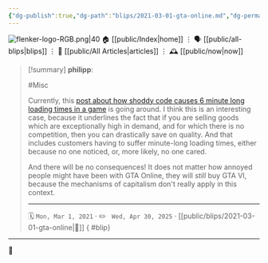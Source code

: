 ```yaml
---
{"dg-publish":true,"dg-path":"blips/2021-03-01-gta-online.md","dg-permalink":"2021/03/01/gta-online/","permalink":"/2021/03/01/gta-online/","title":"philipp @ 2021-03-01"}
---
```



<div class="transclusion internal-embed is-loaded"><div class="markdown-embed">




![flenker-logo-RGB.png|40](/img/user/attachments/flenker-logo-RGB.png)
🏠 [[public/Index\|home]]  ⋮ 🗣️ [[public/all-blips\|blips]] ⋮  📝 [[public/All Articles\|articles]]  ⋮ 🕰️ [[public/now\|now]]


</div></div>


> [!summary] **philipp**:
>
> #Misc
>
> Currently, this [post about how shoddy code causes 6 minute long loading times in a game](https://nee.lv/2021/02/28/How-I-cut-GTA-Online-loading-times-by-70/index.html) is going around. I think this is an interesting case, because it underlines the fact that if you are selling goods which are exceptionally high in demand, and for which there is no competition, then you can drastically save on quality. And that includes customers having to suffer minute-long loading times, either because no one noticed, or, more likely, no one cared.
>
> And there will be no consequences! It does not matter how annoyed people might have been with GTA Online, they will _still_ buy GTA VI, because the mechanisms of capitalism don't really apply in this context.
> - - -
>
> 🗓️ <code>Mon, Mar 1, 2021</code>  · ✏️ <code> Wed, Apr 30, 2025</code>  · [[public/blips/2021-03-01-gta-online\|🔗]]
{ #blip}


- - -

 👾
